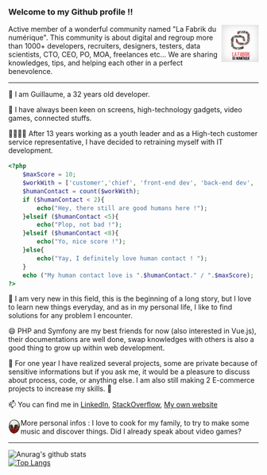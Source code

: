 ### Welcome to my Github profile !! 

<img src="logofabrik.png" alt="La Fabrik du numérique" height="75px" align="right"> 
Active member of a wonderful community named "La Fabrik du numérique". This community is about digital and regroup more than 1000+ developers, recruiters, designers, testers, data scientists, CTO, CEO, PO, MOA, freelances etc... We are sharing knowledges, tips, and helping each other in a perfect benevolence.
<hr>

👋 I am Guillaume, a 32 years old developer. 

🔭 I have always been keen on screens, high-technology gadgets, video games, connected stuffs.

👯:heart_eyes_cat::dancing_men: After 13 years working as a youth leader and as a High-tech customer service representative, I have decided to retraining myself with IT development.
```php
<?php
    $maxScore = 10;
    $workWith = ['customer','chief', 'front-end dev', 'back-end dev', 'chief', 'customer','dev on forum', 'customer', 'director']; 
    $humanContact = count($workWith);
    if ($humanContact < 2){
        echo("Hey, there still are good humans here !");
    }elseif ($humanContact <5){
        echo("Plop, not bad !");
    }elseif ($humanContact <8){
        echo("Yo, nice score !");
    }else{
        echo("Yay, I definitely love human contact ! ");
    }
    echo ("My human contact love is ".$humanContact." / ".$maxScore);
?>
```

🌱 I am very new in this field, this is the beginning of a long story, but I love to learn new things everyday, and as in my personal life, I like to find solutions for any problem I encounter. 

😄 PHP and Symfony are my best friends for now (also interested in Vue.js), their documentations are well done, swap knowledges with others is also a good thing to grow up within web development. 

💬 For one year I have realized several projects, some are private because of sensitive informations but if you ask me, it would be a pleasure to discuss about process, code, or anything else. I am also still making 2 E-commerce projects to increase my skills. :muscle:

📫 You can find me in [LinkedIn](https://www.linkedin.com/in/guillaumegeorges/), [StackOverflow](https://stackoverflow.com/users/13133575/metaljk), [My own website](https://www.guillaumegeorges.fr)

 <img src="wolf.jpg" alt="Payday 2" height="32px" align="left"> More personal infos : I love to cook for my family, to try to make some music and discover things. Did I already speak about video games? 
 
<hr>

![Anurag's github stats](https://github-readme-stats.vercel.app/api?username=Metaljunkfr&count_private=true&show_icons=true&theme=nord)
<br>
[![Top Langs](https://github-readme-stats.vercel.app/api/top-langs/?username=Metaljunkfr&layout=compact&bg_color=313743&text_color=FFF&title_color=6A97BB)](https://github.com/Metaljunkfr/github-readme-stats)

<!--
**Metaljunkfr/Metaljunkfr** is a ✨ _special_ ✨ repository because its `README.md` (this file) appears on your GitHub profile.

Here are some ideas to get you started:

- 🔭 I’m currently working on ...
- 🌱 I’m currently learning ...
- 👯 I’m looking to collaborate on ...
- 🤔 I’m looking for help with ...
- 💬 Ask me about ...
- 📫 How to reach me: ...
- 😄 Pronouns: ...
- ⚡ Fun fact: ...
-->
